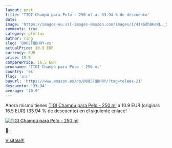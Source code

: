 ```yaml
---
layout: post
title: 'TIGI Champú para Pelo - 250 ml al 33.94 % de descuento'
date: 
image: 'https://images-eu.ssl-images-amazon.com/images/I/414SdhBHoKL._SL200_.jpg'
comments: true
category: ofertas
author: ring
slug: 'B005FQBHRY-es'
actualPrice: 10.9 EUR
currency: EUR
price: 10.9
comparePrice: 16.5 EUR
prodname: 'TIGI Champú para Pelo - 250 ml'
country: 'es'
flag: '🇪🇸'
buyurl: 'https://www.amazon.es/dp/B005FQBHRY/?tag=tolees-21'
descuento: '33.94'
average: '10.9'
---
```


Ahora mismo tienes [TIGI Champú para Pelo - 250 ml](https://www.amazon.es/dp/B005FQBHRY/?tag=tolees-21) a 10.9 EUR (original: 16.5 EUR) (33.94 %  de descuento) en el siguiente enlace!

[![TIGI Champú para Pelo - 250 ml](https://images-eu.ssl-images-amazon.com/images/I/414SdhBHoKL._SL200_.jpg)](https://www.amazon.es/dp/B005FQBHRY/?tag=tolees-21)

🔎:


[Visítala!!!](https://www.amazon.es/dp/B005FQBHRY/?tag=tolees-21)
